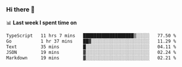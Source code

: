 ### Hi there 👋

<!--
**DBvc/DBvc** is a ✨ _special_ ✨ repository because its `README.md` (this file) appears on your GitHub profile.

Here are some ideas to get you started:

- 🔭 I’m currently working on ...
- 🌱 I’m currently learning ...
- 👯 I’m looking to collaborate on ...
- 🤔 I’m looking for help with ...
- 💬 Ask me about ...
- 📫 How to reach me: ...
- 😄 Pronouns: ...
- ⚡ Fun fact: ...
-->

📊 **Last week I spent time on**
<!--START_SECTION:waka-->

```txt
TypeScript   11 hrs 7 mins   ███████████████████▒░░░░░   77.50 %
Go           1 hr 37 mins    ██▓░░░░░░░░░░░░░░░░░░░░░░   11.29 %
Text         35 mins         █░░░░░░░░░░░░░░░░░░░░░░░░   04.11 %
JSON         19 mins         ▓░░░░░░░░░░░░░░░░░░░░░░░░   02.24 %
Markdown     19 mins         ▓░░░░░░░░░░░░░░░░░░░░░░░░   02.21 %
```

<!--END_SECTION:waka-->
